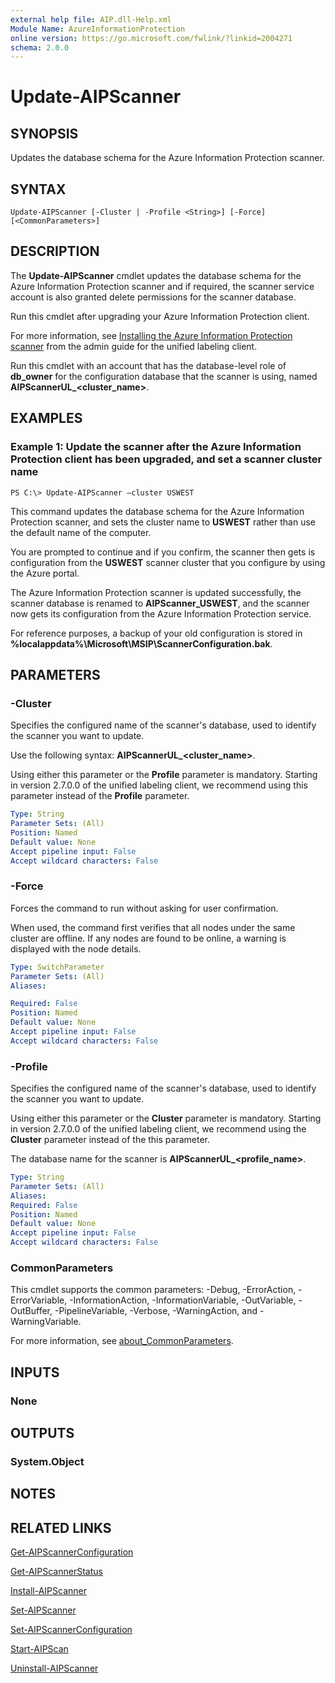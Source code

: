 ```yaml
---
external help file: AIP.dll-Help.xml
Module Name: AzureInformationProtection
online version: https://go.microsoft.com/fwlink/?linkid=2004271
schema: 2.0.0
---
```


# Update-AIPScanner

## SYNOPSIS
Updates the database schema for the Azure Information Protection scanner.

## SYNTAX

```
Update-AIPScanner [-Cluster | -Profile <String>] [-Force] [<CommonParameters>]
```

## DESCRIPTION
The **Update-AIPScanner** cmdlet updates the database schema for the Azure Information Protection scanner and if required, the scanner service account is also granted delete permissions for the scanner database. 

Run this cmdlet after upgrading your Azure Information Protection client.
   
For more information, see [Installing the Azure Information Protection scanner](/azure/information-protection/rms-client/clientv2-admin-guide#installing-the-azure-information-protection-scanner.md) from the admin guide for the unified labeling client.
    
Run this cmdlet with an account that has the database-level role of **db_owner** for the configuration database that the scanner is using, named **AIPScannerUL_\<cluster_name>**.


## EXAMPLES

### Example 1: Update the scanner after the Azure Information Protection client has been upgraded, and set a scanner cluster  name
```
PS C:\> Update-AIPScanner –cluster USWEST
```

This command updates the database schema for the Azure Information Protection scanner, and sets the cluster name to **USWEST** rather than use the default name of the computer. 

You are prompted to continue and if you confirm, the scanner then gets is configuration from the **USWEST** scanner cluster that you configure by using the Azure portal.

The Azure Information Protection scanner is updated successfully, the scanner database is renamed to **AIPScanner_USWEST**, and the scanner now gets its configuration from the Azure Information Protection service. 

For reference purposes, a backup of your old configuration is stored in **%localappdata%\Microsoft\MSIP\ScannerConfiguration.bak**. 


## PARAMETERS


### -Cluster
Specifies the configured name of the scanner's database, used to identify the scanner you want to update.

Use the following syntax: **AIPScannerUL_<cluster_name>**. 

Using either this parameter or the **Profile** parameter is mandatory. Starting in version 2.7.0.0 of the unified labeling client, we recommend using this parameter instead of the **Profile** parameter.


```yaml 
Type: String 
Parameter Sets: (All) 
Position: Named 
Default value: None 
Accept pipeline input: False 
Accept wildcard characters: False 
```

### -Force
Forces the command to run without asking for user confirmation.

When used, the command first verifies that all nodes under the same cluster are offline. If any nodes are found to be online, a warning is displayed with the node details.

```yaml
Type: SwitchParameter
Parameter Sets: (All)
Aliases:

Required: False
Position: Named
Default value: None
Accept pipeline input: False
Accept wildcard characters: False
```

### -Profile
Specifies the configured name of the scanner's database, used to identify the scanner you want to update.

Using either this parameter or the **Cluster** parameter is mandatory. Starting in version 2.7.0.0 of the unified labeling client, we recommend using the **Cluster** parameter instead of the this parameter.

The database name for the scanner is **AIPScannerUL_\<profile_name>**. 


```yaml 
Type: String 
Parameter Sets: (All) 
Aliases: 
Required: False 
Position: Named 
Default value: None 
Accept pipeline input: False 
Accept wildcard characters: False 
```


### CommonParameters
This cmdlet supports the common parameters: -Debug, -ErrorAction, -ErrorVariable, -InformationAction, -InformationVariable, -OutVariable, -OutBuffer, -PipelineVariable, -Verbose, -WarningAction, and -WarningVariable.

For more information, see [about_CommonParameters](/powershell/module/microsoft.powershell.core/about/about_commonparameters).

## INPUTS

### None

## OUTPUTS

### System.Object

## NOTES

## RELATED LINKS

[Get-AIPScannerConfiguration](./Get-AIPScannerConfiguration.md)

[Get-AIPScannerStatus](./Get-AIPScannerStatus.md)

[Install-AIPScanner](./Install-AIPScanner.md)

[Set-AIPScanner](./Set-AIPScanner.md)

[Set-AIPScannerConfiguration](./Set-AIPScannerConfiguration.md)

[Start-AIPScan](./Start-AIPScan.md)

[Uninstall-AIPScanner](./Uninstall-AIPScanner.md)